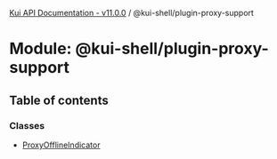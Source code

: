 [Kui API Documentation - v11.0.0](../README.md) / @kui-shell/plugin-proxy-support

# Module: @kui-shell/plugin-proxy-support

## Table of contents

### Classes

- [ProxyOfflineIndicator](../classes/kui_shell_plugin_proxy_support.ProxyOfflineIndicator.md)
